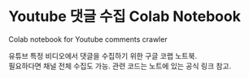 # Youtube 댓글 수집 Colab Notebook

Colab notebook for Youtube comments crawler

유튜브 특정 비디오에서 댓글을 수집하기 위한 구글 코랩 노트북.\
필요하다면 채널 전체 수집도 가능. 관련 코드는 노트에 있는 공식 링크 참고.
